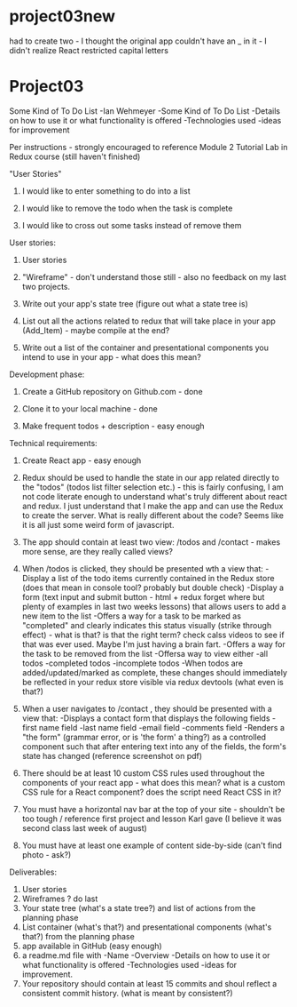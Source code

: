 # project03new
had to create two - I thought the original app couldn't have an _ in it - I didn't realize React restricted capital letters
# Project03
Some Kind of To Do List
 -Ian Wehmeyer
    -Some Kind of To Do List
    -Details on how to use it or what functionality is offered
    -Technologies used
    -ideas for improvement


Per instructions - strongly encouraged to reference Module 2 Tutorial Lab in Redux course (still haven't finished)

"User Stories"
1. I would like to enter something to do into a list

2. I would like to remove the todo when the task is complete

3. I would like to cross out some tasks instead of remove them

User stories:

1. User stories 

2. "Wireframe" - don't understand those still - also no feedback on my last two projects. 

3. Write out your app's state tree (figure out what a state tree is)

4. List out all the actions related to redux that will take place in your app (Add_Item) - maybe compile at the end?

5. Write out a list of the container and presentational components you intend to use in your app - what does this mean?

Development phase:

1. Create a GitHub repository on Github.com - done

2. Clone it to your local machine - done

3. Make frequent todos + description - easy enough

Technical requirements:

1. Create React app - easy enough

2. Redux should be used to handle the state in our app related directly to the "todos" (todos list filter selection etc.) - this is fairly confusing, I am not code literate enough to understand what's truly different about react and redux. I just understand that I make the app and can use the Redux to create the server. What is really different about the code? Seems like it is all just some weird form of javascript. 

3. The app should contain at least two view: /todos and /contact - makes more sense, are they really called views?

4. When /todos is clicked, they should be presented wth a view that:
    -Display a list of the todo items currently contained in the Redux store (does that mean in console tool? probably but double check)
    -Display a form (text input and submit button - html + redux forget where but plenty of examples in last two weeks lessons) that allows users to add a new item to the list
    -Offers a way for a task to be marked as "completed" and clearly indicates this status visually (strike through effect) - what is that? is that the right term? check calss videos to see if that was ever used. Maybe I'm just having a brain fart. 
    -Offers a way for the task to be removed from the list 
    -Offersa way to view either
        -all todos
        -completed todos
        -incomplete todos
    -When todos are added/updated/marked as complete, these changes should immediately be reflected in your redux store visible via redux devtools (what even is that?)
5. When a user navigates to /contact , they should be presented with a view that:
    -Displays a contact form that displays the following fields
        -first name field
        -last name field
        -email field
        -comments field
        -Renders a "the form" (grammar error, or is 'the form' a thing?) as a controlled component such that after entering text into any of the fields, the form's state has changed (reference screenshot on pdf)
    
6. There should be at least 10 custom CSS rules used throughout the components of your react app - what does this mean? what is a custom CSS rule for a React component? does the script need React CSS in it?

7. You must have a horizontal nav bar at the top of your site - shouldn't be too tough / reference first project and lesson Karl gave (I believe it was second class last week of august)

8. You must have at least one example of content side-by-side (can't find photo - ask?) 

Deliverables: 
1. User stories
2. Wireframes ? do last 
3. Your state tree (what's a state tree?) and list of actions from the planning phase
4. List container (what's that?) and presentational components (what's that?) from the planning phase
5. app available in GitHub (easy enough)
6. a readme.md file with
    -Name
    -Overview
    -Details on how to use it or what functionality is offered
    -Technologies used
    -ideas for improvement.
7. Your repository should contain at least 15 commits and shoul reflect a consistent commit history. (what is meant by consistent?)